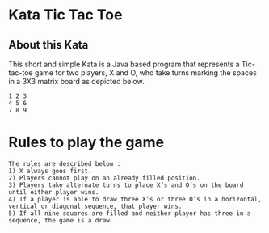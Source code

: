 # Kata Tic Tac Toe 

## About this Kata
This short and simple Kata is a Java based program that represents a Tic-tac-toe game for two players, X and O, who take turns marking the spaces in a 3X3 matrix board as depicted below. 
```
1 2 3
4 5 6
7 8 9
```
# Rules to play the game
```
The rules are described below :
1) X always goes first.
2) Players cannot play on an already filled position.
3) Players take alternate turns to place X’s and O’s on the board until either player wins.
4) If a player is able to draw three X’s or three O’s in a horizontal, vertical or diagonal sequence, that player wins.
5) If all nine squares are filled and neither player has three in a sequence, the game is a draw.
```